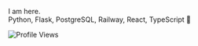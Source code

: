 I am here.   
Python, Flask, PostgreSQL, Railway, React, TypeScript 🥞 <br />

![Profile Views](https://komarev.com/ghpvc/?username=garbalau-github&color=blue) 
